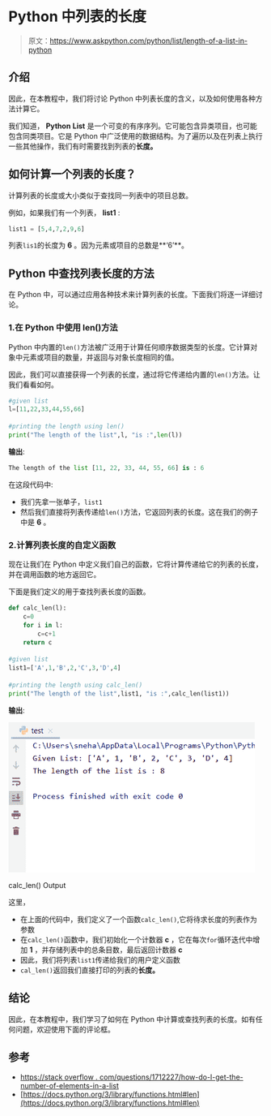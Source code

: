 # Python 中列表的长度

> 原文：<https://www.askpython.com/python/list/length-of-a-list-in-python>

## 介绍

因此，在本教程中，我们将讨论 Python 中列表长度的含义，以及如何使用各种方法计算它。

我们知道， **Python** **List** 是一个可变的有序序列。它可能包含异类项目，也可能包含同类项目。它是 Python 中广泛使用的数据结构。为了遍历以及在列表上执行一些其他操作，我们有时需要找到列表的**长度。**

## 如何计算一个列表的长度？

计算列表的长度或大小类似于查找同一列表中的项目总数。

例如，如果我们有一个列表， **list1** :

```py
list1 = [5,4,7,2,9,6]

```

列表`lis1`的长度为 **6** 。因为元素或项目的总数是**‘6’**。

## Python 中查找列表长度的方法

在 Python 中，可以通过应用各种技术来计算列表的长度。下面我们将逐一详细讨论。

### 1.在 Python 中使用 len()方法

Python 中内置的`len()`方法被广泛用于计算任何顺序数据类型的长度。它计算对象中元素或项目的数量，并返回与对象长度相同的值。

因此，我们可以直接获得一个列表的长度，通过将它传递给内置的`len()`方法。让我们看看如何。

```py
#given list
l=[11,22,33,44,55,66]

#printing the length using len()
print("The length of the list",l, "is :",len(l))

```

**输出**:

```py
The length of the list [11, 22, 33, 44, 55, 66] is : 6

```

在这段代码中:

*   我们先拿一张单子，`list1`
*   然后我们直接将列表传递给`len()`方法，它返回列表的长度。这在我们的例子中是 **6** 。

### 2.计算列表长度的自定义函数

现在让我们在 Python 中定义我们自己的函数，它将计算传递给它的列表的长度，并在调用函数的地方返回它。

下面是我们定义的用于查找列表长度的函数。

```py
def calc_len(l):
    c=0
    for i in l:
        c=c+1
    return c

#given list
list1=['A',1,'B',2,'C',3,'D',4]

#printing the length using calc_len()
print("The length of the list",list1, "is :",calc_len(list1))

```

**输出**:

![Calc Len Output](img/e6164dc686b10e4e1fb758a87a5ddfb1.png)

calc_len() Output

这里，

*   在上面的代码中，我们定义了一个函数`calc_len()`,它将待求长度的列表作为参数
*   在`calc_len()`函数中，我们初始化一个计数器 **c** ，它在每次`for`循环迭代中增加 **1** ，并存储列表中的总条目数，最后返回计数器 **c**
*   因此，我们将列表`list1`传递给我们的用户定义函数
*   `cal_len()`返回我们直接打印的列表的**长度。**

## 结论

因此，在本教程中，我们学习了如何在 Python 中计算或查找列表的长度。如有任何问题，欢迎使用下面的评论框。

## 参考

*   [https://stack overflow . com/questions/1712227/how-do-I-get-the-number-of-elements-in-a-list](https://stackoverflow.com/questions/1712227/how-do-i-get-the-number-of-elements-in-a-list-in-python)
*   [https://docs.python.org/3/library/functions.html#len](https://docs.python.org/3/library/functions.html#len)